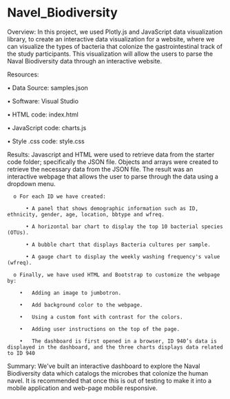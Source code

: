 # Navel_Biodiversity

Overview:
In this project, we used Plotly.js and JavaScript data visualization library, to create an interactive data visualization for a website, where we can visualize the types of bacteria that colonize the gastrointestinal track of the study participants. This visualization will allow the users to parse the Naval Biodiversity data through an interactive website.

Resources:

•	Data Source: samples.json

•	Software: Visual Studio 

•	HTML code: index.html

•	JavaScript code: charts.js

•	Style .css code: style.css

Results:
Javascript and HTML were used to retrieve data from the starter code folder; specifically the JSON file. Objects and arrays were created  to retrieve the necessary data from the JSON file. The result was an interactive webpage that allows the user to parse through the data using a dropdown menu.

      o	For each ID we have created:

          •	A panel that shows demographic information such as ID, ethnicity, gender, age, location, bbtype and wfreq.

          •	A horizontal bar chart to display the top 10 bacterial species (OTUs).

          •	A bubble chart that displays Bacteria cultures per sample.

          •	A gauge chart to display the weekly washing frequency's value (wfreq).

      o	Finally, we have used HTML and Bootstrap to customize the webpage by:

        •	Adding an image to jumbotron.

        •	Add background color to the webpage.

        •	Using a custom font with contrast for the colors.

        •	Adding user instructions on the top of the page.

        •	The dashboard is first opened in a browser, ID 940’s data is displayed in the dashboard, and the three charts displays data related to ID 940 

Summary:
We've built an interactive dashboard to explore the Naval Biodiversity data which catalogs the microbes that colonize the human navel. It is recommended that once this is out of testing to make it into a mobile application and web-page mobile responsive.
